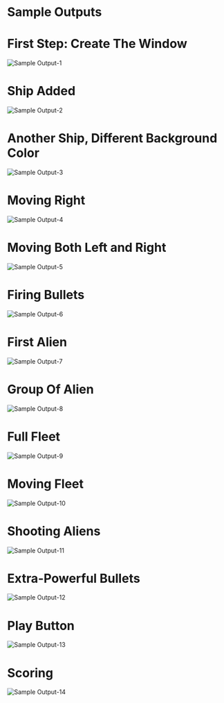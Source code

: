 
Sample Outputs
========================================================

First Step: Create The Window
========================================================

![Sample Output-1](https://github.com/nihathalici/Python-Crash-Course-The-Book/blob/main/Projects/Alien-Invasion-The-Game/2nd-Loop/screenshots/screenshot-1.png)


Ship Added
========================================================

![Sample Output-2](https://github.com/nihathalici/Python-Crash-Course-The-Book/blob/main/Projects/Alien-Invasion-The-Game/2nd-Loop/screenshots/screenshot-2.png)

Another Ship, Different Background Color
========================================================

![Sample Output-3](https://github.com/nihathalici/Python-Crash-Course-The-Book/blob/main/Projects/Alien-Invasion-The-Game/2nd-Loop/screenshots/screenshot-3.png)

Moving Right 
========================================================

![Sample Output-4](https://github.com/nihathalici/Python-Crash-Course-The-Book/blob/main/Projects/Alien-Invasion-The-Game/2nd-Loop/screenshots/screenshot-4.png)

Moving Both Left and Right 
========================================================

![Sample Output-5](https://github.com/nihathalici/Python-Crash-Course-The-Book/blob/main/Projects/Alien-Invasion-The-Game/2nd-Loop/screenshots/screenshot-5.png)

Firing Bullets 
========================================================

![Sample Output-6](https://github.com/nihathalici/Python-Crash-Course-The-Book/blob/main/Projects/Alien-Invasion-The-Game/2nd-Loop/screenshots/screenshot-6.png)

First Alien
========================================================

![Sample Output-7](https://github.com/nihathalici/Python-Crash-Course-The-Book/blob/main/Projects/Alien-Invasion-The-Game/2nd-Loop/screenshots/screenshot-7.png)

Group Of Alien
========================================================

![Sample Output-8](https://github.com/nihathalici/Python-Crash-Course-The-Book/blob/main/Projects/Alien-Invasion-The-Game/2nd-Loop/screenshots/screenshot-8.png)

Full Fleet
========================================================

![Sample Output-9](https://github.com/nihathalici/Python-Crash-Course-The-Book/blob/main/Projects/Alien-Invasion-The-Game/2nd-Loop/screenshots/screenshot-9.png)

Moving Fleet
========================================================

![Sample Output-10](https://github.com/nihathalici/Python-Crash-Course-The-Book/blob/main/Projects/Alien-Invasion-The-Game/2nd-Loop/screenshots/screenshot-10.png)


Shooting Aliens
========================================================

![Sample Output-11](https://github.com/nihathalici/Python-Crash-Course-The-Book/blob/main/Projects/Alien-Invasion-The-Game/2nd-Loop/screenshots/screenshot-11.png)


Extra-Powerful Bullets
========================================================

![Sample Output-12](https://github.com/nihathalici/Python-Crash-Course-The-Book/blob/main/Projects/Alien-Invasion-The-Game/2nd-Loop/screenshots/screenshot-12.png)


Play Button
========================================================

![Sample Output-13](https://github.com/nihathalici/Python-Crash-Course-The-Book/blob/main/Projects/Alien-Invasion-The-Game/2nd-Loop/screenshots/screenshot-13.png)


Scoring
========================================================

![Sample Output-14](https://github.com/nihathalici/Python-Crash-Course-The-Book/blob/main/Projects/Alien-Invasion-The-Game/2nd-Loop/screenshots/screenshot-14.png)


